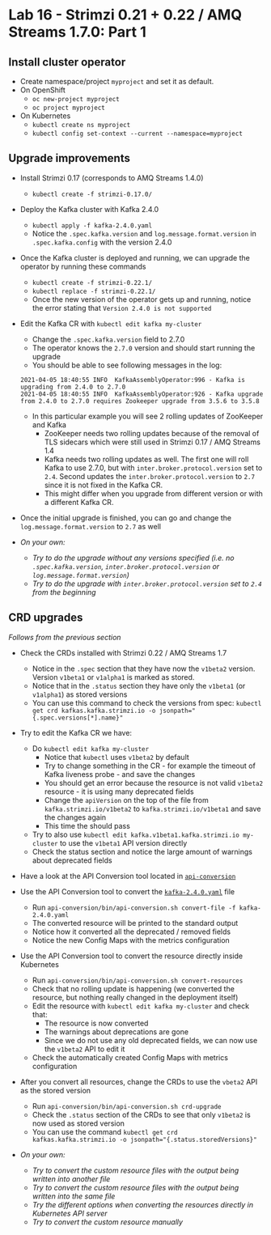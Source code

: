 # Lab 16 - Strimzi 0.21 + 0.22 / AMQ Streams 1.7.0: Part 1

## Install cluster operator

* Create namespace/project `myproject` and set it as default.
* On OpenShift 
  * `oc new-project myproject`
  * `oc project myproject`
* On Kubernetes
  * `kubectl create ns myproject`
  * `kubectl config set-context --current --namespace=myproject`

## Upgrade improvements

* Install Strimzi 0.17 (corresponds to AMQ Streams 1.4.0)
  * `kubectl create -f strimzi-0.17.0/`
* Deploy the Kafka cluster with Kafka 2.4.0
  *  `kubectl apply -f kafka-2.4.0.yaml`
  * Notice the `.spec.kafka.version` and `log.message.format.version` in `.spec.kafka.config` with the version 2.4.0
* Once the Kafka cluster is deployed and running, we can upgrade the operator by running these commands
  * `kubectl create -f strimzi-0.22.1/`
  * `kubectl replace -f strimzi-0.22.1/`
  * Once the new version of the operator gets up and running, notice the error stating that `Version 2.4.0 is not supported`
* Edit the Kafka CR with `kubectl edit kafka my-cluster`
  * Change the `.spec.kafka.version` field to 2.7.0
  * The operator knows the `2.7.0` version and should start running the upgrade
  * You should be able to see following messages in the log:
  ```
  2021-04-05 18:40:55 INFO  KafkaAssemblyOperator:996 - Kafka is upgrading from 2.4.0 to 2.7.0
  2021-04-05 18:40:55 INFO  KafkaAssemblyOperator:926 - Kafka upgrade from 2.4.0 to 2.7.0 requires Zookeeper upgrade from 3.5.6 to 3.5.8
  ```

  * In this particular example you will see 2 rolling updates of ZooKeeper and Kafka
    * ZooKeeper needs two rolling updates because of the removal of TLS sidecars which were still used in Strimzi 0.17 / AMQ Streams 1.4
    * Kafka needs two rolling updates as well. The first one will roll Kafka to use 2.7.0, but with `inter.broker.protocol.version` set to `2.4`. Second updates the `inter.broker.protocol.version` to `2.7` since it is not fixed in the Kafka CR.
    * This might differ when you upgrade from different version or with a different Kafka CR.
* Once the initial upgrade is finished, you can go and change the `log.message.format.version` to `2.7` as well

* _On your own:_
  * _Try to do the upgrade without any versions specified (i.e. no `.spec.kafka.version`, `inter.broker.protocol.version` or `log.message.format.version`)_
  * _Try to do the upgrade with `inter.broker.protocol.version` set to `2.4` from the beginning_

## CRD upgrades

_Follows from the previous section_

* Check the CRDs installed with Strimzi 0.22 / AMQ Streams 1.7
  * Notice in the `.spec` section that they have now the `v1beta2` version. Version `v1beta1` or `v1alpha1` is marked as stored.
  * Notice that in the `.status` section they have only the `v1beta1` (or `v1alpha1`) as stored versions
  * You can use this command to check the versions from spec: `kubectl get crd kafkas.kafka.strimzi.io -o jsonpath="{.spec.versions[*].name}"`
* Try to edit the Kafka CR we have:
  * Do `kubectl edit kafka my-cluster`
    * Notice that `kubectl` uses `v1beta2` by default
    * Try to change something in the CR - for example the timeout of Kafka liveness probe - and save the changes
    * You should get an error because the resource is not valid `v1beta2` resource - it is using many deprecated fields
    * Change the `apiVersion` on the top of the file from `kafka.strimzi.io/v1beta2` to `kafka.strimzi.io/v1beta1` and save the changes again
    * This time the should pass
  * Try to also use `kubectl edit kafka.v1beta1.kafka.strimzi.io my-cluster` to use the `v1beta1` API version directly
  * Check the status section and notice the large amount of warnings about deprecated fields
* Have a look at the API Conversion tool located in [`api-conversion`](./api-conversion)
* Use the API Conversion tool to convert the [`kafka-2.4.0.yaml`](./kafka-2.4.0.yaml) file
  * Run `api-conversion/bin/api-conversion.sh convert-file -f kafka-2.4.0.yaml`
  * The converted resource will be printed to the standard output
  * Notice how it converted all the deprecated / removed fields
  * Notice the new Config Maps with the metrics configuration
* Use the API Conversion tool to convert the resource directly inside Kubernetes
  * Run `api-conversion/bin/api-conversion.sh convert-resources`
  * Check that no rolling update is happening (we converted the resource, but nothing really changed in the deployment itself)
  * Edit the resource with `kubectl edit kafka my-cluster` and check that:
    * The resource is now converted
    * The warnings about deprecations are gone
    * Since we do not use any old deprecated fields, we can now use the `v1beta2` API to edit it
  * Check the automatically created Config Maps with metrics configuration
* After you convert all resources, change the CRDs to use the `vbeta2` API as the stored version
  * Run `api-conversion/bin/api-conversion.sh crd-upgrade`
  * Check the `.status` section of the CRDs to see that only `v1beta2` is now used as stored version
  * You can use the command `kubectl get crd kafkas.kafka.strimzi.io -o jsonpath="{.status.storedVersions}"`

* _On your own:_
  * _Try to convert the custom resource files with the output being written into another file_
  * _Try to convert the custom resource files with the output being written into the same file_
  * _Try the different options when converting the resources directly in Kubernetes API server_
  * _Try to convert the custom resource manually_
